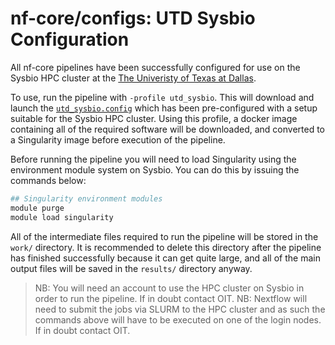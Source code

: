 # nf-core/configs: UTD Sysbio Configuration

All nf-core pipelines have been successfully configured for use on the Sysbio HPC cluster at the [The Univeristy of Texas at Dallas](https://www.utdallas.edu/).

To use, run the pipeline with `-profile utd_sysbio`. This will download and launch the [`utd_sysbio.config`](../conf/utd_sysbio.config) which has been pre-configured with a setup suitable for the Sysbio HPC cluster. Using this profile, a docker image containing all of the required software will be downloaded, and converted to a Singularity image before execution of the pipeline.

Before running the pipeline you will need to load Singularity using the environment module system on Sysbio. You can do this by issuing the commands below:

```bash
## Singularity environment modules
module purge
module load singularity
```

All of the intermediate files required to run the pipeline will be stored in the `work/` directory. It is recommended to delete this directory after the pipeline has finished successfully because it can get quite large, and all of the main output files will be saved in the `results/` directory anyway.

>NB: You will need an account to use the HPC cluster on Sysbio in order to run the pipeline. If in doubt contact OIT.
>NB: Nextflow will need to submit the jobs via SLURM to the HPC cluster and as such the commands above will have to be executed on one of the login nodes. If in doubt contact OIT.
